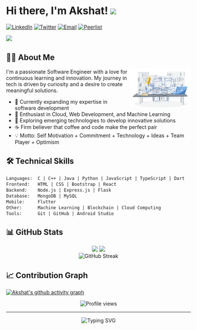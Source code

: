 # Hi there, I'm Akshat! <img src="https://github.com/TheDudeThatCode/TheDudeThatCode/blob/master/Assets/Hi.gif" width="30px">

[![LinkedIn](https://img.shields.io/badge/LinkedIn-0077B5?style=for-the-badge&logo=linkedin&logoColor=white)](https://bit.ly/3nQQfWc)
[![Twitter](https://img.shields.io/badge/Twitter-1DA1F2?style=for-the-badge&logo=twitter&logoColor=white)](https://twitter.com/iakshatgandhi)
[![Email](https://img.shields.io/badge/Email-D14836?style=for-the-badge&logo=gmail&logoColor=white)](mailto:business.akshatgandhi@gmail.com)
[![Peerlist](https://img.shields.io/badge/Peerlist-39A275?style=for-the-badge&logo=peerlist&logoColor=white)](https://peerlist.io/akshatgandhi)

<img src="https://user-images.githubusercontent.com/73097560/115834477-dbab4500-a447-11eb-908a-139a6edaec5c.gif"></a>

## 👨‍💻 About Me
<img width="33%" align="right"   src="https://github.com/iakshatgandhi/iakshatgandhi/blob/main/workbench.svg" >
I'm a passionate Software Engineer with a love for continuous learning and innovation. My journey in tech is driven by curiosity and a desire to create meaningful solutions.

- 🔭 Currently expanding my expertise in software development
- 🌱 Enthusiast in Cloud, Web Development, and Machine Learning
- 🚀 Exploring emerging technologies to develop innovative solutions
- ☕ Firm believer that coffee and code make the perfect pair
- 💡 Motto: Self Motivation + Commitment + Technology + Ideas + Team Player + Optimism

## 🛠️ Technical Skills

```
Languages:  C | C++ | Java | Python | JavaScript | TypeScript | Dart
Frontend:   HTML | CSS | Bootstrap | React
Backend:    Node.js | Express.js | Flask
Database:   MongoDB | MySQL
Mobile:     Flutter
Other:      Machine Learning | Blockchain | Cloud Computing
Tools:      Git | GitHub | Android Studio
```

## 📊 GitHub Stats

<div align="center">
  <img height="180em" src="https://github-readme-stats.vercel.app/api?username=iakshatgandhi&count_private=true&show_icons=true&theme=tokyonight" />
  <img height="180em" src="https://github-readme-stats.vercel.app/api/top-langs/?username=iakshatgandhi&layout=compact&theme=tokyonight" />
</div>

<div align="center">
  <img src="https://streak-stats.demolab.com/?user=iakshatgandhi&theme=tokyonight" alt="GitHub Streak" />
</div>

## 📈 Contribution Graph

[![Akshat's github activity graph](https://github-readme-activity-graph.vercel.app/graph?username=iakshatgandhi&theme=react-dark)](https://github.com/iakshatgandhi)

<div align="center">
  <img src="https://komarev.com/ghpvc/?username=iakshatgandhi&color=brightgreen&style=flat-square" alt="Profile views" />
</div>

---

<div align="center">
  <img src="https://readme-typing-svg.herokuapp.com?font=Fira+Code&pause=1000&color=39FF14&center=true&vCenter=true&width=500&lines=Thanks+for+visiting+my+profile!;Let's+connect+and+build+something+amazing!" alt="Typing SVG" />
</div>
